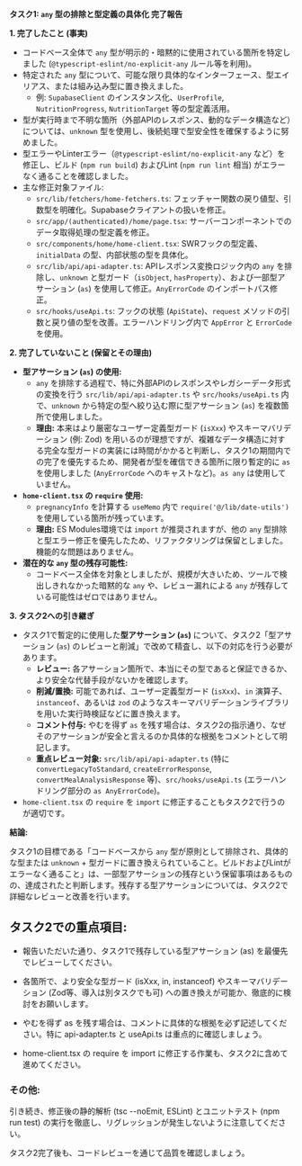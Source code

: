 **タスク1: `any` 型の排除と型定義の具体化 完了報告**

**1. 完了したこと (事実)**

*   コードベース全体で `any` 型が明示的・暗黙的に使用されている箇所を特定しました (`@typescript-eslint/no-explicit-any` ルール等を利用)。
*   特定された `any` 型について、可能な限り具体的なインターフェース、型エイリアス、または組み込み型に置き換えました。
    *   例: `SupabaseClient` のインスタンス化、`UserProfile`, `NutritionProgress`, `NutritionTarget` 等の型定義活用。
*   型が実行時まで不明な箇所（外部APIのレスポンス、動的なデータ構造など）については、`unknown` 型を使用し、後続処理で型安全性を確保するように努めました。
*   型エラーやLinterエラー（`@typescript-eslint/no-explicit-any` など）を修正し、ビルド (`npm run build`) およびLint (`npm run lint` 相当) がエラーなく通ることを確認しました。
*   主な修正対象ファイル:
    *   `src/lib/fetchers/home-fetchers.ts`: フェッチャー関数の戻り値型、引数型を明確化。Supabaseクライアントの扱いを修正。
    *   `src/app/(authenticated)/home/page.tsx`: サーバーコンポーネントでのデータ取得処理の型定義を修正。
    *   `src/components/home/home-client.tsx`: SWRフックの型定義、`initialData` の型、内部状態の型を具体化。
    *   `src/lib/api/api-adapter.ts`: APIレスポンス変換ロジック内の `any` を排除し、`unknown` と型ガード（`isObject`, `hasProperty`）、および一部型アサーション (`as`) を使用して修正。`AnyErrorCode` のインポートパス修正。
    *   `src/hooks/useApi.ts`: フックの状態 (`ApiState`)、`request` メソッドの引数と戻り値の型を改善。エラーハンドリング内で `AppError` と `ErrorCode` を使用。

**2. 完了していないこと (保留とその理由)**

*   **型アサーション (`as`) の使用:**
    *   `any` を排除する過程で、特に外部APIのレスポンスやレガシーデータ形式の変換を行う `src/lib/api/api-adapter.ts` や `src/hooks/useApi.ts` 内で、`unknown` から特定の型へ絞り込む際に型アサーション (`as`) を複数箇所で使用しました。
    *   **理由:** 本来はより厳密なユーザー定義型ガード (`isXxx`) やスキーマバリデーション (例: Zod) を用いるのが理想ですが、複雑なデータ構造に対する完全な型ガードの実装には時間がかかると判断し、タスク1の期間内での完了を優先するため、開発者が型を確信できる箇所に限り暫定的に `as` を使用しました (`AnyErrorCode` へのキャストなど)。`as any` は使用していません。
*   **`home-client.tsx` の `require` 使用:**
    *   `pregnancyInfo` を計算する `useMemo` 内で `require('@/lib/date-utils')` を使用している箇所が残っています。
    *   **理由:** ES Modules環境では `import` が推奨されますが、他の `any` 型排除と型エラー修正を優先したため、リファクタリングは保留としました。機能的な問題はありません。
*   **潜在的な `any` 型の残存可能性:**
    *   コードベース全体を対象としましたが、規模が大きいため、ツールで検出しきれなかった暗黙的な `any` や、レビュー漏れによる `any` が残存している可能性はゼロではありません。

**3. タスク2への引き継ぎ**

*   タスク1で暫定的に使用した**型アサーション (`as`)** について、タスク2「型アサーション (`as`) のレビューと削減」で改めて精査し、以下の対応を行う必要があります。
    *   **レビュー:** 各アサーション箇所で、本当にその型であると保証できるか、より安全な代替手段がないかを確認します。
    *   **削減/置換:** 可能であれば、ユーザー定義型ガード (`isXxx`)、`in` 演算子、`instanceof`、あるいは `zod` のようなスキーマバリデーションライブラリを用いた実行時検証などに置き換えます。
    *   **コメント付与:** やむを得ず `as` を残す場合は、タスク2の指示通り、なぜそのアサーションが安全と言えるのか具体的な根拠をコメントとして明記します。
    *   **重点レビュー対象:** `src/lib/api/api-adapter.ts` (特に `convertLegacyToStandard`, `createErrorResponse`, `convertMealAnalysisResponse` 等)、`src/hooks/useApi.ts` (エラーハンドリング部分の `as AnyErrorCode`)。
*   `home-client.tsx` の `require` を `import` に修正することもタスク2で行うのが適切です。

**結論:**

タスク1の目標である「コードベースから `any` 型が原則として排除され、具体的な型または `unknown` + 型ガードに置き換えられていること。ビルドおよびLintがエラーなく通ること」は、一部型アサーションの残存という保留事項はあるものの、達成されたと判断します。残存する型アサーションについては、タスク2で詳細なレビューと改善を行います。

## **タスク2での重点項目:**

- 報告いただいた通り、タスク1で残存している型アサーション (as) を最優先でレビューしてください。

- 各箇所で、より安全な型ガード (isXxx, in, instanceof) やスキーマバリデーション (Zod等、導入は別タスクでも可) への置き換えが可能か、徹底的に検討をお願いします。

- やむを得ず as を残す場合は、コメントに具体的な根拠を必ず記述してください。特に api-adapter.ts と useApi.ts は重点的に確認しましょう。

- home-client.tsx の require を import に修正する作業も、タスク2に含めて進めてください。

### その他:

引き続き、修正後の静的解析 (tsc --noEmit, ESLint) とユニットテスト (npm run test) の実行を徹底し、リグレッションが発生しないように注意してください。

タスク2完了後も、コードレビューを通じて品質を確認しましょう。

